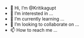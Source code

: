 - 👋 Hi, I’m @Kritikagupt
- 👀 I’m interested in ...
- 🌱 I’m currently learning ...
- 💞️ I’m looking to collaborate on ...
- 📫 How to reach me ...

<!---
Kritikagupt/Kritikagupt is a ✨ special ✨ repository because its `README.md` (this file) appears on your GitHub profile.
You can click the Preview link to take a look at your changes.
--->
